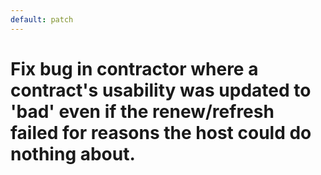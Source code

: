 ```yaml
---
default: patch
---
```


# Fix bug in contractor where a contract's usability was updated to 'bad' even if the renew/refresh failed for reasons the host could do nothing about.
